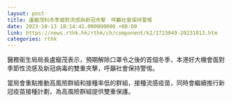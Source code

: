 ```yaml
---
layout: post
title: 盧寵茂料冬季面對流感與新冠夾擊　呼籲社會保持警惕
date: 2023-10-13 18:14:41.000000000 +08:00
link: https://news.rthk.hk/rthk/ch/component/k2/1723049-20231013.htm
categories: rthk
---
```


醫務衞生局局長盧寵茂表示，預期解除口罩令之後的首個冬季，本港好大機會面對季節性流感及新冠病毒的雙重夾擊，呼籲社會保持警惕。

當局會重點推動高風險群組和接種率低的群組，接種流感疫苗，同時會繼續推行新冠疫苗接種計劃，為高風險群組提供雙重保護。
